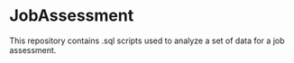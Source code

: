 # JobAssessment
This repository contains .sql scripts used to analyze a set of data for a job assessment.